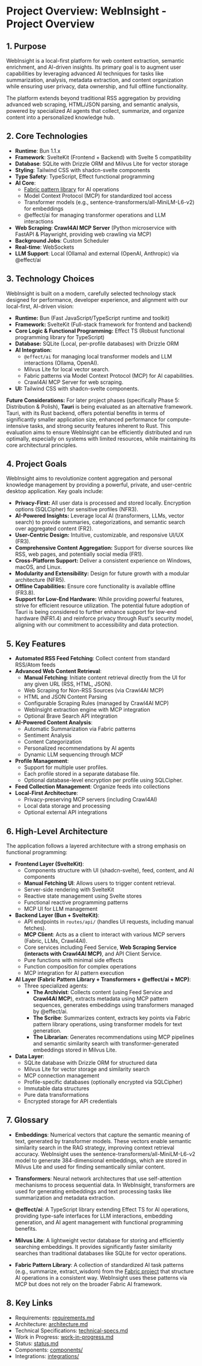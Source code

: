 # Project Overview: WebInsight - Project Overview

## 1. Purpose

WebInsight is a local-first platform for web content extraction, semantic enrichment, and AI-driven insights. Its primary goal is to augment user capabilities by leveraging advanced AI techniques for tasks like summarization, analysis, metadata extraction, and content organization while ensuring user privacy, data ownership, and full offline functionality.

The platform extends beyond traditional RSS aggregation by providing advanced web scraping, HTML/JSON parsing, and semantic analysis, powered by specialized AI agents that collect, summarize, and organize content into a personalized knowledge hub.

## 2. Core Technologies

- **Runtime**: Bun 1.1.x
- **Framework**: SvelteKit (Frontend + Backend) with Svelte 5 compatibility
- **Database**: SQLite with Drizzle ORM and Milvus Lite for vector storage
- **Styling**: Tailwind CSS with shadcn-svelte components
- **Type Safety**: TypeScript, Effect functional programming
- **AI Core**:
  - [Fabric pattern library](https://github.com/danielmiessler/fabric/tree/main/patterns) for AI operations
  - Model Context Protocol (MCP) for standardized tool access
  - Transformer models (e.g., sentence-transformers/all-MiniLM-L6-v2) for embeddings
  - @effect/ai for managing transformer operations and LLM interactions
- **Web Scraping**: **Crawl4AI MCP Server** (Python microservice with FastAPI & Playwright, providing web crawling via MCP)
- **Background Jobs**: Custom Scheduler
- **Real-time**: WebSockets
- **LLM Support**: Local (Ollama) and external (OpenAI, Anthropic) via @effect/ai

## 3. Technology Choices

WebInsight is built on a modern, carefully selected technology stack designed for performance, developer experience, and alignment with our local-first, AI-driven vision:

- **Runtime:** Bun (Fast JavaScript/TypeScript runtime and toolkit)
- **Framework:** SvelteKit (Full-stack framework for frontend and backend)
- **Core Logic & Functional Programming:** Effect TS (Robust functional programming library for TypeScript)
- **Database:** SQLite (Local, per-profile databases) with Drizzle ORM
- **AI Integration:**
  - `@effect/ai` for managing local transformer models and LLM interactions (Ollama, OpenAI).
  - Milvus Lite for local vector search.
  - Fabric patterns via Model Context Protocol (MCP) for AI capabilities.
  - Crawl4AI MCP Server for web scraping.
- **UI:** Tailwind CSS with shadcn-svelte components.

**Future Considerations:**
For later project phases (specifically Phase 5: Distribution & Polish), **Tauri** is being evaluated as an alternative framework. Tauri, with its Rust backend, offers potential benefits in terms of significantly smaller application size, enhanced performance for compute-intensive tasks, and strong security features inherent to Rust. This evaluation aims to ensure WebInsight can be efficiently distributed and run optimally, especially on systems with limited resources, while maintaining its core architectural principles.

## 4. Project Goals

WebInsight aims to revolutionize content aggregation and personal knowledge management by providing a powerful, private, and user-centric desktop application. Key goals include:

- **Privacy-First:** All user data is processed and stored locally. Encryption options (SQLCipher) for sensitive profiles (NFR3).
- **AI-Powered Insights:** Leverage local AI (transformers, LLMs, vector search) to provide summaries, categorizations, and semantic search over aggregated content (FR2).
- **User-Centric Design:** Intuitive, customizable, and responsive UI/UX (FR3).
- **Comprehensive Content Aggregation:** Support for diverse sources like RSS, web pages, and potentially social media (FR1).
- **Cross-Platform Support:** Deliver a consistent experience on Windows, macOS, and Linux.
- **Modularity and Extensibility:** Design for future growth with a modular architecture (NFR5).
- **Offline Capabilities:** Ensure core functionality is available offline (FR3.8).
- **Support for Low-End Hardware:** While providing powerful features, strive for efficient resource utilization. The potential future adoption of Tauri is being considered to further enhance support for low-end hardware (NFR1.4) and reinforce privacy through Rust's security model, aligning with our commitment to accessibility and data protection.

## 5. Key Features

- **Automated RSS Feed Fetching**: Collect content from standard RSS/Atom feeds
- **Advanced Web Content Retrieval**:
  - **Manual Fetching**: Initiate content retrieval directly from the UI for any given URL (RSS, HTML, JSON).
  - Web Scraping for Non-RSS Sources (via Crawl4AI MCP)
  - HTML and JSON Content Parsing
  - Configurable Scraping Rules (managed by Crawl4AI MCP)
  - WebInsight extraction engine with MCP integration
  - Optional Brave Search API integration
- **AI-Powered Content Analysis**:
  - Automatic Summarization via Fabric patterns
  - Sentiment Analysis
  - Content Categorization
  - Personalized recommendations by AI agents
  - Dynamic LLM sequencing through MCP
- **Profile Management**:
  - Support for multiple user profiles.
  - Each profile stored in a separate database file.
  - Optional database-level encryption per profile using SQLCipher.
- **Feed Collection Management**: Organize feeds into collections
- **Local-First Architecture**:
  - Privacy-preserving MCP servers (including Crawl4AI)
  - Local data storage and processing
  - Optional external API integrations

## 6. High-Level Architecture

The application follows a layered architecture with a strong emphasis on functional programming:

- **Frontend Layer (SvelteKit)**:
  - Components structure with UI (shadcn-svelte), feed, content, and AI components
  - **Manual Fetching UI**: Allows users to trigger content retrieval.
  - Server-side rendering with SvelteKit
  - Reactive state management using Svelte stores
  - Functional reactive programming patterns
  - MCP UI for LLM management
- **Backend Layer (Bun + SvelteKit)**:
  - API endpoints in `routes/api/` (handles UI requests, including manual fetches).
  - **MCP Client**: Acts as a client to interact with various MCP servers (Fabric, LLMs, Crawl4AI).
  - Core services including Feed Service, **Web Scraping Service (interacts with Crawl4AI MCP)**, and API Client Service.
  - Pure functions with minimal side effects
  - Function composition for complex operations
  - MCP integration for AI pattern execution
- **AI Layer (Fabric Pattern Library + Transformers + @effect/ai + MCP)**:
  - Three specialized agents:
    - **The Archivist**: Collects content (using Feed Service and **Crawl4AI MCP**), extracts metadata using MCP pattern sequences, generates embeddings using transformers managed by @effect/ai.
    - **The Scribe**: Summarizes content, extracts key points via Fabric pattern library operations, using transformer models for text generation.
    - **The Librarian**: Generates recommendations using MCP pipelines and semantic similarity search with transformer-generated embeddings stored in Milvus Lite.
- **Data Layer**:
  - SQLite database with Drizzle ORM for structured data
  - Milvus Lite for vector storage and similarity search
  - MCP connection management
  - Profile-specific databases (optionally encrypted via SQLCipher)
  - Immutable data structures
  - Pure data transformations
  - Encrypted storage for API credentials

## 7. Glossary

- **Embeddings**: Numerical vectors that capture the semantic meaning of text, generated by transformer models. These vectors enable semantic similarity search in the RAG strategy, improving context retrieval accuracy. WebInsight uses the sentence-transformers/all-MiniLM-L6-v2 model to generate 384-dimensional embeddings, which are stored in Milvus Lite and used for finding semantically similar content.

- **Transformers**: Neural network architectures that use self-attention mechanisms to process sequential data. In WebInsight, transformers are used for generating embeddings and text processing tasks like summarization and metadata extraction.

- **@effect/ai**: A TypeScript library extending Effect TS for AI operations, providing type-safe interfaces for LLM interactions, embedding generation, and AI agent management with functional programming benefits.

- **Milvus Lite**: A lightweight vector database for storing and efficiently searching embeddings. It provides significantly faster similarity searches than traditional databases like SQLite for vector operations.

- **Fabric Pattern Library**: A collection of standardized AI task patterns (e.g., summarize, extract_wisdom) from the [Fabric project](https://github.com/danielmiessler/fabric/tree/main/patterns) that structure AI operations in a consistent way. WebInsight uses these patterns via MCP but does not rely on the broader Fabric AI framework.

## 8. Key Links

- Requirements: [requirements.md](./requirements.md)
- Architecture: [architecture.md](./architecture.md)
- Technical Specifications: [technical-specs.md](./technical-specs.md)
- Work in Progress: [work-in-progress.md](./work-in-progress.md)
- Status: [status.md](./status.md)
- Components: [components/](./components/)
- Integrations: [integrations/](./integrations/)
